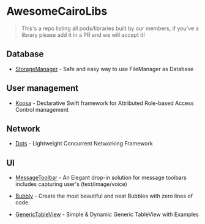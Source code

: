 # AwesomeCairoLibs
> This's a repo listing all pods/libraries built by our members, if you've a library please add it in a PR and we will accept it!

## Database

* [StorageManager](https://github.com/iAmrSalman/StorageManager) - Safe and easy way to use FileManager as Database

## User management

* [Koosa](https://github.com/mmabdelateef/Koosa) - Declarative Swift framework for Attributed Role-based Access Control management

## Network

* [Dots](https://github.com/iAmrSalman/Dots) - Lightweight Concurrent Networking Framework

## UI 

* [MessageToolbar](https://github.com/tareksabry1337/MessageToolbar) - An Elegant drop-in solution for message toolbars includes capturing user's (text/image/voice)

* [Bubbly](https://github.com/meguid/bubbly) - Create the most beautiful and neat Bubbles with zero lines of code.

* [GenericTableView](https://github.com/meguid/GenericTableView) - Simple & Dynamic Generic TableView with Examples
